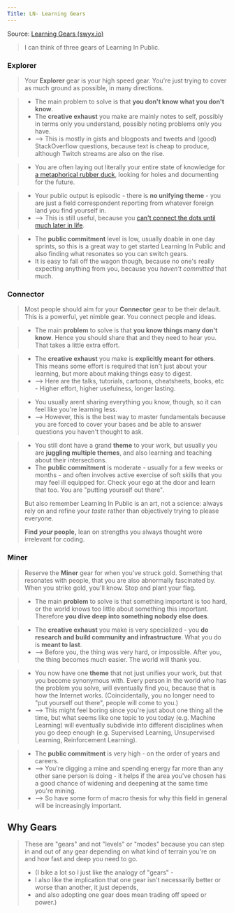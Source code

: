 ```yaml
---
Title: LN- Learning Gears
---
```


Source: [Learning Gears (swyx.io)](https://www.swyx.io/learning-gears/)

> I can think of three gears of Learning In Public.

### Explorer

>Your **Explorer** gear is your high speed gear. You're just trying to cover as much ground as possible, in many directions.

>- The main problem to solve is that **you don't know what you don't know**.
>- The **creative exhaust** you make are mainly notes to self, possibly in terms only you understand, possibly noting problems only you have. 
>- --> This is mostly in gists and blogposts and tweets and (good) StackOverflow questions, because text is cheap to produce, although Twitch streams are also on the rise.


  >- You are often laying out literally your entire state of knowledge for [a metaphorical rubber duck](https://en.wikipedia.org/wiki/Rubber_duck_debugging), looking for holes and documenting for the future.


>- Your public output is episodic - there is **no unifying theme** - you are just a field correspondent reporting from whatever foreign land you find yourself in. 
>- --> This is still useful, because you [can't connect the dots until much later in life](https://www.youtube.com/watch?v=D1R-jKKp3NA).


>- The **public commitment** level is low, usually doable in one day sprints, so this is a great way to get started Learning In Public and also finding what resonates so you can switch gears. 
>- It is easy to fall off the wagon though, because no one's really expecting anything from you, because you _haven't committed_ that much.



### Connector

> Most people should aim for your **Connector** gear to be their default. This is a powerful, yet nimble gear. You connect people and ideas.


>- The main **problem** to solve is that **you know things many don't know**. Hence you should share that and they need to hear you. That takes a little extra effort.

> - The **creative exhaust** you make is **explicitly meant for others**. This means some effort is required that isn't just about your learning, but more about making things easy to digest. 
> - -->  Here are the talks, tutorials, cartoons, cheatsheets, books, etc - Higher effort, higher usefulness, longer lasting. 


> - You usually arent sharing everything you know, though, so it can feel like you're learning less. 
> - --> However, this is the best way to master fundamentals because you are forced to cover your bases and be able to answer questions you haven't thought to ask.


>- You still dont have a grand **theme** to your work, but usually you are **juggling multiple themes**, and also learning and teaching about their intersections.
>- The **public commitment** is moderate - usually for a few weeks or months - and often involves active exercise of soft skills that you may feel ill equipped for. Check your ego at the door and learn that too. You are "putting yourself out there". 
>
>But also remember Learning In Public is an art, not a science: always rely on and refine your _taste_ rather than objectively trying to please everyone. 
>
>**Find _your_ people,** lean on strengths you always thought were irrelevant for coding.


### Miner

>Reserve the **Miner** gear for when you've struck gold. Something that resonates with people, that you are also abnormally fascinated by. When you strike gold, you'll know. Stop and plant your flag.

>-   The main **problem** to solve is that something important is too hard, or the world knows too little about something this important. Therefore **you dive deep into something nobody else does**.


>- The **creative exhaust** you make is very specialized - you **do research and build community and infrastructure**. What you do is **meant to last**. 
>- --> Before you, the thing was very hard, or impossible. After you, the thing becomes much easier. The world will thank you.


>- You now have one **theme** that not just unifies your work, but that you become synonymous with. Every person in the world who has the problem you solve, will eventually find you, because that is how the Internet works. (Coincidentally, you no longer need to "put yourself out there", people will come to you.) 
>- --> This might feel boring since you're just about one thing all the time, but what seems like one topic to you today (e.g. Machine Learning) will eventually subdivide into different disciplines when you go deep enough (e.g. Supervised Learning, Unsupervised Learning, Reinforcement Learning).


>- The **public commitment** is very high - on the order of years and careers. 
>- --> You're digging a mine and spending energy far more than any other sane person is doing - it helps if the area you've chosen has a good chance of widening and deepening at the same time you're mining. 
>- --> So have some form of macro thesis for why this field in general will be increasingly important. 

## Why Gears

>These are "gears" and not "levels" or "modes" because you can step in and out of any gear depending on what kind of terrain you're on and how fast and deep you need to go. 
>- (I bike a lot so I just like the analogy of "gears" -
>-  I also like the implication that one gear isn't necessarily better or worse than another, it just depends, 
>- and also adopting one gear does mean trading off speed or power.)